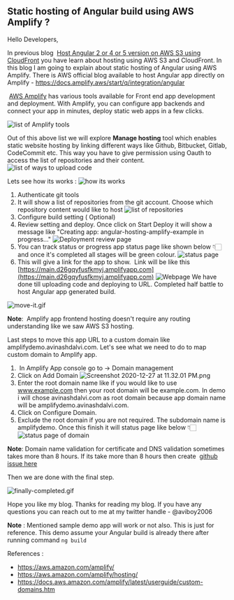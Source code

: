 ## Static hosting of Angular build using AWS Amplify ?

Hello Developers, 

In previous blog  [Host Angular 2 or 4 or 5 version on AWS S3 using CloudFront](https://www.internetkatta.com/host-angular-2-or-4-or-5-version-in-aws-s3-using-cloudfront) you have learn about hosting using AWS S3 and CloudFront. In this blog I am going to explain about static hosting of Angular using AWS Amplify. There is AWS official blog available to host Angular app directly on Amplify - https://docs.amplify.aws/start/q/integration/angular

 [AWS Amplify](https://aws.amazon.com/amplify/) has various tools available for Front end app development and deployment. With Amplify, you can configure app backends and connect your app in minutes, deploy static web apps in a few clicks. 

![list of Amplify tools](https://cdn.hashnode.com/res/hashnode/image/upload/v1609089155585/EZH1pC03T.png)

Out of this above list we will explore **Manage hosting** tool which enables static website hosting by linking different ways like Github, Bitbucket, Gitlab, CodeCommit etc. This way you have to give permission using Oauth to access the list of repositories and their content. 
![list of ways to upload code](https://cdn.hashnode.com/res/hashnode/image/upload/v1609089477504/k22LTtek4.png)

Lets see how its works : 
![how its works](https://res.cloudinary.com/practicaldev/image/fetch/s--Xc1ItKES--/c_limit%2Cf_auto%2Cfl_progressive%2Cq_auto%2Cw_880/https://cdn.hashnode.com/res/hashnode/image/upload/v1609089854576/7OoCnsGbJ.png)

1. Authenticate git tools 
2. It will show a list of repositories from the git account. Choose which repository content would like to host 
![list of repositories](https://res.cloudinary.com/practicaldev/image/fetch/s--rQzOCNsG--/c_limit%2Cf_auto%2Cfl_progressive%2Cq_auto%2Cw_880/https://cdn.hashnode.com/res/hashnode/image/upload/v1609090042243/vlxLh29RF.png)
3. Configure build setting ( Optional)
4. Review setting and deploy. Once click on Start Deploy it will show a message like "Creating app: angular-hosting-amplify-example in progress..." 
![Deployment review page](https://cdn.hashnode.com/res/hashnode/image/upload/v1609091010984/MH7i_6pa9.png)
5. You can track status or progress app status page like shown below 👇🏻 and once it's completed all stages will be green colour. 
![status page](https://res.cloudinary.com/practicaldev/image/fetch/s--nSJ_CA7Z--/c_limit%2Cf_auto%2Cfl_progressive%2Cq_auto%2Cw_880/https://cdn.hashnode.com/res/hashnode/image/upload/v1609091232376/KTEutRF1a.png)
6. This will give a link for the app to show.  Link will be like this [https://main.d26gqyfusfkmyj.amplifyapp.com](https://main.d26gqyfusfkmyj.amplifyapp.com) 
![Webpage](https://res.cloudinary.com/practicaldev/image/fetch/s--q_BZ7qSF--/c_limit%2Cf_auto%2Cfl_progressive%2Cq_auto%2Cw_880/https://cdn.hashnode.com/res/hashnode/image/upload/v1609091379084/919c6zwXY.png)
We have done till uploading code and deploying to URL. Completed half battle to host Angular app generated build. 

![move-it.gif](https://res.cloudinary.com/practicaldev/image/fetch/s--Ii3ONmXn--/c_limit%2Cf_auto%2Cfl_progressive%2Cq_66%2Cw_880/https://cdn.hashnode.com/res/hashnode/image/upload/v1609091481619/Qc3CYsF5p.gif)

**Note**:  Amplify app frontend hosting doesn't require any routing understanding like we saw AWS S3 hosting. 

Last steps to move this app URL to a custom domain like amplifydemo.avinashdalvi.com. Let's see what we need to do to map custom domain to Amplify app. 
1.  In Amplify App console go to -> Domain management 
2. Click on Add Domain 
![Screenshot 2020-12-27 at 11.32.01 PM.png](https://res.cloudinary.com/practicaldev/image/fetch/s--5fQqXvMA--/c_limit%2Cf_auto%2Cfl_progressive%2Cq_auto%2Cw_880/https://cdn.hashnode.com/res/hashnode/image/upload/v1609092133540/YQ9bY54da.png)
3. Enter the root domain name like if you would like to use www.example.com then your root domain will be example.com. In demo i will chose avinashdalvi.com as root domain because app domain name will be amplifydemo.avinashdalvi.com.
4. Click on Configure Domain.
5. Exclude the root domain if you are not required. The subdomain name is amplifydemo. Once this finish it will status page like below 👇🏻
![status page of domain](https://res.cloudinary.com/practicaldev/image/fetch/s--oChjgkDl--/c_limit%2Cf_auto%2Cfl_progressive%2Cq_auto%2Cw_880/https://cdn.hashnode.com/res/hashnode/image/upload/v1609092455056/6SpRRlvvl.png)

**Note**: Domain name validation for certificate and DNS validation sometimes takes more than 8 hours. If its take more than 8 hours then create  [github issue here](https://github.com/aws-amplify/amplify-console/issues/new?body=%0A**App%20Id**:%20d26gqyfusfkmyj%0A**Region**:%20us-east-1%0A**Step**:%20SSL%20configuration%0A**Status**:%20Running%0A%0A%3E**Note**:%20Do%20not%20include%20information%20that%20is%20sensitive%20in%20nature%20such%20as%20your%20domain%20name,%20company%20etc.%0A%0A**Issue/question**%0AA%20clear%20and%20concise%20description%20of%20what%20the%20issue/question%20is.%0A%0A**Error%20message**%0AIf%20there%20is%20an%20error%20message,%20please%20include%20it%20here.%20%0A**Note**:%20Be%20sure%20to%20check%20the%20message%20for%20sensitive%20information.%20%0A%0A**Additional%20information**%0APlease%20add%20any%20other%20relevant%20information.%20Please%20feel%20free%20to%20include%20screenshots.%0A%0A&labels=Custom%20domain&template=domain_issue.md&title=SSL%20configuration%20is%20Running%20-%20[BRIEF%20DESCRIPTION])  

Then we are done with the final step.

![finally-completed.gif](https://res.cloudinary.com/practicaldev/image/fetch/s--TwtQzac5--/c_limit%2Cf_auto%2Cfl_progressive%2Cq_66%2Cw_880/https://cdn.hashnode.com/res/hashnode/image/upload/v1609093190381/GiOtiG-JH.gif)

Hope you like my blog. Thanks for reading my blog. If you have any questions you can reach out to me at my twitter handle - @aviboy2006

**Note** : Mentioned sample demo app will work or not also. This is just for reference. This demo assume your Angular build is already there after running command `ng build`

References : 
- https://aws.amazon.com/amplify/
- https://aws.amazon.com/amplify/hosting/
- https://docs.aws.amazon.com/amplify/latest/userguide/custom-domains.htm